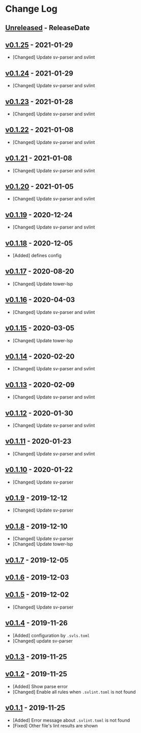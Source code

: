 # Change Log

## [Unreleased](https://github.com/dalance/svls/compare/v0.1.25...Unreleased) - ReleaseDate

## [v0.1.25](https://github.com/dalance/svls/compare/v0.1.24...v0.1.25) - 2021-01-29

* [Changed] Update sv-parser and svlint

## [v0.1.24](https://github.com/dalance/svls/compare/v0.1.23...v0.1.24) - 2021-01-29

* [Changed] Update sv-parser and svlint

## [v0.1.23](https://github.com/dalance/svls/compare/v0.1.22...v0.1.23) - 2021-01-28

* [Changed] Update sv-parser and svlint

## [v0.1.22](https://github.com/dalance/svls/compare/v0.1.21...v0.1.22) - 2021-01-08

* [Changed] Update sv-parser and svlint

## [v0.1.21](https://github.com/dalance/svls/compare/v0.1.20...v0.1.21) - 2021-01-08

* [Changed] Update sv-parser and svlint

## [v0.1.20](https://github.com/dalance/svls/compare/v0.1.19...v0.1.20) - 2021-01-05

* [Changed] Update sv-parser and svlint

## [v0.1.19](https://github.com/dalance/svls/compare/v0.1.18...v0.1.19) - 2020-12-24

* [Changed] Update sv-parser and svlint

## [v0.1.18](https://github.com/dalance/svls/compare/v0.1.17...v0.1.18) - 2020-12-05

* [Added] defines config

## [v0.1.17](https://github.com/dalance/svls/compare/v0.1.16...v0.1.17) - 2020-08-20

* [Changed] Update tower-lsp

## [v0.1.16](https://github.com/dalance/svls/compare/v0.1.15...v0.1.16) - 2020-04-03

* [Changed] Update sv-parser and svlint

## [v0.1.15](https://github.com/dalance/svls/compare/v0.1.14...v0.1.15) - 2020-03-05

* [Changed] Update tower-lsp

## [v0.1.14](https://github.com/dalance/svls/compare/v0.1.13...v0.1.14) - 2020-02-20

* [Changed] Update sv-parser and svlint

## [v0.1.13](https://github.com/dalance/svls/compare/v0.1.12...v0.1.13) - 2020-02-09

* [Changed] Update sv-parser and svlint

## [v0.1.12](https://github.com/dalance/svls/compare/v0.1.11...v0.1.12) - 2020-01-30

* [Changed] Update sv-parser and svlint

## [v0.1.11](https://github.com/dalance/svls/compare/v0.1.10...v0.1.11) - 2020-01-23

* [Changed] Update sv-parser and svlint

## [v0.1.10](https://github.com/dalance/svls/compare/v0.1.9...v0.1.10) - 2020-01-22

* [Changed] Update sv-parser

## [v0.1.9](https://github.com/dalance/svls/compare/v0.1.8...v0.1.9) - 2019-12-12

* [Changed] Update sv-parser

## [v0.1.8](https://github.com/dalance/svls/compare/v0.1.7...v0.1.8) - 2019-12-10

* [Changed] Update sv-parser
* [Changed] Update tower-lsp

## [v0.1.7](https://github.com/dalance/svls/compare/v0.1.6...v0.1.7) - 2019-12-05

## [v0.1.6](https://github.com/dalance/svls/compare/v0.1.5...v0.1.6) - 2019-12-03

## [v0.1.5](https://github.com/dalance/svls/compare/v0.1.4...v0.1.5) - 2019-12-02

* [Changed] Update sv-parser

## [v0.1.4](https://github.com/dalance/svls/compare/v0.1.3...v0.1.4) - 2019-11-26

* [Added] configuration by `.svls.toml`
* [Changed] update sv-parser

## [v0.1.3](https://github.com/dalance/svls/compare/v0.1.2...v0.1.3) - 2019-11-25

## [v0.1.2](https://github.com/dalance/svls/compare/v0.1.1...v0.1.2) - 2019-11-25

* [Added] Show parse error
* [Changed] Enable all rules when `.svlint.toml` is not found

## [v0.1.1](https://github.com/dalance/svlint/compare/v0.1.0...v0.1.1) - 2019-11-25

* [Added] Error message about `.svlint.toml` is not found
* [Fixed] Other file's lint results are shown
